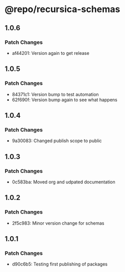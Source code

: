 # @repo/recursica-schemas

## 1.0.6

### Patch Changes

- af44201: Version again to get release

## 1.0.5

### Patch Changes

- 84371c1: Version bump to test automation
- 62f690f: Version bump again to see what happens

## 1.0.4

### Patch Changes

- 9a30083: Changed publish scope to public

## 1.0.3

### Patch Changes

- 0c583ba: Moved org and udpated documentation

## 1.0.2

### Patch Changes

- 2f5c983: Minor version change for schemas

## 1.0.1

### Patch Changes

- d90c6b5: Testing first publishing of packages
